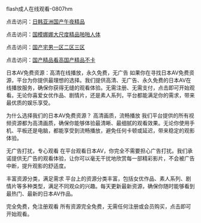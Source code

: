 flash成人在线观看-0807hm

点击访问：<a href="https://heiliaowzu4ur.pages.dev">日韩亚洲国产午夜精品</a>

点击访问：<a href="https://heiliaoow5kzm.pages.dev">国模娜娜大尺度精品啪啪人体</a>

点击访问：<a href="https://heiliaoga6s9v.pages.dev">国产宅男一区二区三区</a>

点击访问：<a href="https://heiliaoe8ajia.pages.dev">国产精品看高国产精品不卡</a>

日本AV免费资源：高清在线播放，永久免费，无广告
如果你在寻找日本AV免费资源，平台为你提供最理想的选择。我们提供高清、无广告、永久免费的日本AV在线播放服务，确保你获得无缝的观看体验。无需注册、无需支付，点击即可开始观看。无论你喜爱女优作品、剧情片，还是素人系列，平台都能满足你的需求，带来最优质的娱乐享受。

为什么选择我们的日本AV免费资源？
高清画质，流畅播放
我们平台提供的所有视频资源都为高清画质，确保你能够体验最清晰、最细腻的观看效果。无论你使用手机、平板还是电脑，都能享受到流畅播放，避免任何卡顿或延迟，带来稳定的观影体验。

无广告打扰，专心观看
在平台观看日本AV，你完全不需要担心广告打扰。我们承诺提供无广告的观看体验，让你可以毫无干扰地欣赏每一部精彩影片，不会被广告中断，提升观影的舒适度。

丰富资源分类，满足需求
平台上的资源分类丰富，包括女优作品、素人系列、剧情片等多种类型，满足不同观众的兴趣。每天更新最新资源，确保你随时能够看到最热门、最新的日本AV作品。

完全免费，免注册观看
所有资源完全免费，无需任何注册或会员购买，点击即可开始观看。

<span style="display:none;">[Canonical link](https://github.com/xlin156/34677 ）</span>
